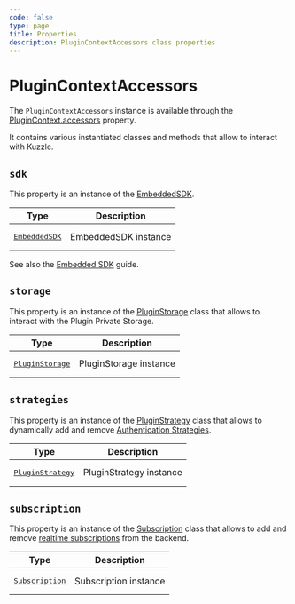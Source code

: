 ```yaml
---
code: false
type: page
title: Properties
description: PluginContextAccessors class properties
---
```


# PluginContextAccessors

The `PluginContextAccessors` instance is available through the [PluginContext.accessors](/core/2/framework/classes/plugin-context#accessors) property.

It contains various instantiated classes and methods that allow to interact with Kuzzle.

## `sdk`

This property is an instance of the [EmbeddedSDK](/core/2/framework/classes/embedded-sdk).  

| Type     | Description            |
|----------|------------------------|
| <pre>[EmbeddedSDK](/core/2/framework/classes/embedded-sdk)</pre> | EmbeddedSDK instance |

See also the [Embedded SDK](/core/2/guides/develop-on-kuzzle/1-embedded-sdk) guide.

## `storage`

This property is an instance of the [PluginStorage](/core/2/framework/classes/plugin-storage) class that allows to interact with the Plugin Private Storage.  

| Type     | Description            |
|----------|------------------------|
| <pre>[PluginStorage](/core/2/framework/classes/plugin-storage)</pre> | PluginStorage instance |

## `strategies`

This property is an instance of the [PluginStrategy](/core/2/framework/classes/plugin-strategies) class that allows to dynamically add and remove [Authentication Strategies](/core/2/guides/write-plugins/3-integrate-authentication-strategy).  

| Type     | Description            |
|----------|------------------------|
| <pre>[PluginStrategy](/core/2/framework/classes/plugin-strategies)</pre> | PluginStrategy instance |

## `subscription`

This property is an instance of the [Subscription](/core/2/framework/classes/subscription) class that allows to add and remove [realtime subscriptions](/core/2/guides/main-concepts/6-realtime-engine-engine) from the backend.  

| Type     | Description            |
|----------|------------------------|
| <pre>[Subscription](/core/2/framework/classes/subscription)</pre> | Subscription instance |
